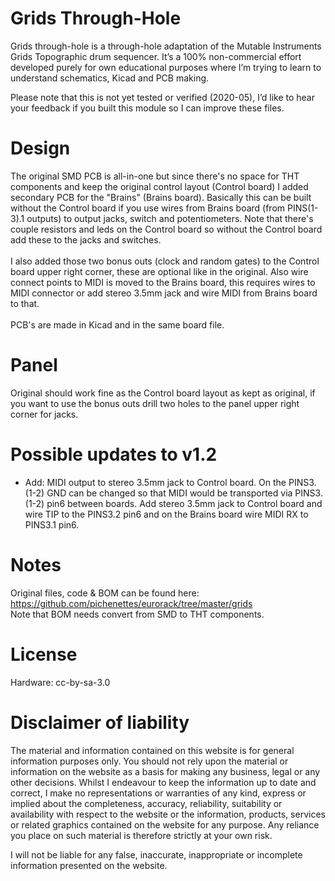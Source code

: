 # Grids Through-Hole

Grids through-hole is a through-hole adaptation of the Mutable Instruments Grids Topographic drum sequencer. It’s a 100% non-commercial effort developed purely for own educational purposes where I’m trying to learn to understand schematics, Kicad and PCB making.

Please note that this is not yet tested or verified (2020-05), I’d like to hear your feedback if you built this module so I can improve these files.

# Design
The original SMD PCB is all-in-one but since there's no space for THT components and keep the original control layout (Control board) I added secondary PCB for the "Brains" (Brains board). Basically this can be built without the Control board if you use wires from Brains board (from PINS(1-3).1 outputs) to output jacks, switch and potentiometers. Note that there's couple resistors and leds on the Control board so without the Control board add these to the jacks and switches.
<br><br>I also added those two bonus outs (clock and random gates) to the Control board upper right corner, these are optional like in the original. Also wire connect points to MIDI is moved to the Brains board, this requires wires to MIDI connector or add stereo 3.5mm jack and wire MIDI from Brains board to that.
<br><br>PCB's are made in Kicad and in the same board file.

# Panel
Original should work fine as the Control board layout as kept as original, if you want to use the bonus outs drill two holes to the panel upper right corner for jacks.

# Possible updates to v1.2
- Add: MIDI output to stereo 3.5mm jack to Control board. On the PINS3.(1-2) GND can be changed so that MIDI would be transported via PINS3.(1-2) pin6 between boards. Add stereo 3.5mm jack to Control board and wire TIP to the PINS3.2 pin6 and on the Brains board wire MIDI RX to PINS3.1 pin6.

# Notes
Original files, code & BOM can be found here: https://github.com/pichenettes/eurorack/tree/master/grids
<br>Note that BOM needs convert from SMD to THT components.

# License
Hardware: cc-by-sa-3.0

# Disclaimer of liability
The material and information contained on this website is for general information purposes only. You should not rely upon the material or information on the website as a basis for making any business, legal or any other decisions.
Whilst I endeavour to keep the information up to date and correct, I make no representations or warranties of any kind, express or implied about the completeness, accuracy, reliability, suitability or availability with respect to the website or the information, products, services or related graphics contained on the website for any purpose. Any reliance you place on such material is therefore strictly at your own risk.

I will not be liable for any false, inaccurate, inappropriate or incomplete information presented on the website.
